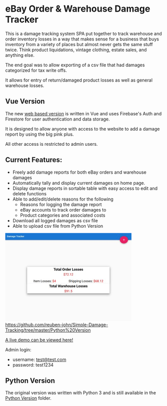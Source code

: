# eBay Order & Warehouse Damage Tracker

This is a damage tracking system SPA put together to track warehouse and order inventory losses in a way that makes sense for a business that buys inventory from a variety of places but almost never gets the same stuff twice. Think product liquidations, vintage clothing, estate sales, and anything else. 

The end goal was to allow exporting of a csv file that had damages categorized for tax write offs.

It allows for entry of return/damaged product losses as well as general warehouse losses.

## Vue Version

The new [web based version](https://fir-damage-tracker.firebaseapp.com/) is written in Vue and uses Firebase's Auth and Firestore for user authentication and data storage.

It is designed to allow anyone with access to the website to add a damage report by using the big pink plus.

All other access is restricted to admin users.

## Current Features:

- Freely add damage reports for both eBay orders and warehouse damages
- Automatically tally and display current damages on home page.
- Display damage reports in sortable table with easy access to edit and delete functions
- Able to add/edit/delete reasons for the following
  - Reasons for logging the damage report
  - eBay accounts to track order damages to
  - Product categories and associated costs
- Download all logged damages as csv file
- Able to upload csv file from Python Version

[![Image of demo page](/images/damages.jpg)](https://fir-damage-tracker.firebaseapp.com/)https://github.com/reuben-john/Simple-Damage-Tracking/tree/master/Python%20Version

[A live demo can be viewed here! ](https://fir-damage-tracker.firebaseapp.com/)

Admin login:

- username: test@test.com
- password: test1234

## Python Version

The original version was written with Python 3 and is still available in the [Python Version](https://github.com/reuben-john/Simple-Damage-Tracking/tree/master/Python%20Version) folder.
